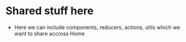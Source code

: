 # Shared stuff here #

* Here we can include components, reducers, actions, utils which we want to share accross Home

